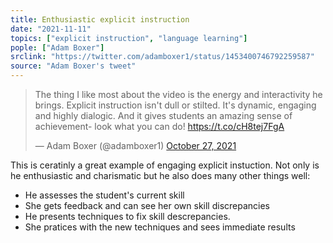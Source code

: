 ```yaml
---
title: Enthusiastic explicit instruction
date: "2021-11-11"
topics: ["explicit instruction", "language learning"]
pople: ["Adam Boxer"]
srclink: "https://twitter.com/adamboxer1/status/1453400746792259587"
source: "Adam Boxer's tweet"
---
```


<blockquote class="twitter-tweet"><p lang="en" dir="ltr">The thing I like most about the video is the energy and interactivity he brings. Explicit instruction isn&#39;t dull or stilted. It&#39;s dynamic, engaging and highly dialogic. And it gives students an amazing sense of achievement- look what you can do! <a href="https://t.co/cH8tej7FgA">https://t.co/cH8tej7FgA</a></p>&mdash; Adam Boxer (@adamboxer1) <a href="https://twitter.com/adamboxer1/status/1453400746792259587?ref_src=twsrc%5Etfw">October 27, 2021</a></blockquote>

This is ceratinly a great example of engaging explicit instuction. Not only is he enthusiastic and charismatic but he also does many other things well:

- He assesses the student's current skill 
- She gets feedback and can see her own skill discrepancies
- He presents techniques to fix skill descrepancies.
- She pratices with the new techniques and sees immediate results
